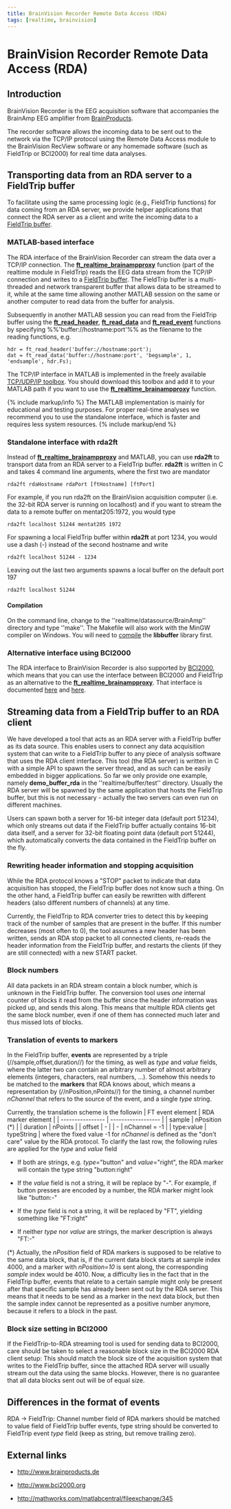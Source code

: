 ```yaml
---
title: BrainVision Recorder Remote Data Access (RDA)
tags: [realtime, brainvision]
---
```


# BrainVision Recorder Remote Data Access (RDA)

## Introduction

BrainVision Recorder is the EEG acquisition software that accompanies the BrainAmp EEG amplifier from [BrainProducts](http://www.brainproducts.com/). 

The recorder software allows the incoming data to be sent out to the network via the TCP/IP protocol using the Remote Data Access module to the BrainVision RecView software or any homemade software (such as FieldTrip or BCI2000) for real time data analyses.

## Transporting data from an RDA server to a FieldTrip buffer

To facilitate using the same processing logic (e.g., FieldTrip functions) for data coming from an RDA server, we provide helper applications that connect the RDA server as a client and write the incoming data to a [FieldTrip buffer](/development/realtime/buffer).

### MATLAB-based interface

The RDA interface of the BrainVision Recorder can stream the data over a TCP/IP connection. The **[ft_realtime_brainampproxy](/reference/ft_realtime_brainampproxy)** function (part of the realtime module in FieldTrip) reads the EEG data stream from the TCP/IP connection and writes to a [FieldTrip buffer](/development/realtime). The FieldTrip buffer is a multi-threaded and network transparent buffer that allows data to be streamed to it, while at the same time allowing another MATLAB session on the same or another computer to read data from the buffer for analysis.

Subsequently in another MATLAB session you can read from the FieldTrip buffer using the **[ft_read_header](/reference/ft_read_header)**, **[ft_read_data](/reference/ft_read_data)** and **[ft_read_event](/reference/ft_read_event)** functions by specifying %%'buffer://hostname:port'%% as the filename to the reading functions, e.g. 

    hdr = ft_read_header('buffer://hostname:port');
    dat = ft_read_data('buffer://hostname:port', 'begsample', 1, 'endsample', hdr.Fs);

The TCP/IP interface in MATLAB is implemented in the freely available [TCP/UDP/IP toolbox](http://mathworks.com/matlabcentral/fileexchange/345). You should download this toolbox and add it to your MATLAB path if you want to use the **[ft_realtime_brainampproxy](/reference/ft_realtime_brainampproxy)** function. 

{% include markup/info %}
The MATLAB implementation is mainly for educational and testing purposes. For proper real-time analyses we recommend you to use the standalone interface, which is faster and requires less  system resources. 
{% include markup/end %}

### Standalone interface with rda2ft

Instead of **[ft_realtime_brainampproxy](/reference/ft_realtime_brainampproxy)** and MATLAB, you can use **rda2ft** to transport data from an RDA server to a FieldTrip buffer. **rda2ft** is written in C and takes 4 command line arguments, where the first two are mandator

    rda2ft rdaHostname rdaPort [ftHostname] [ftPort]

For example, if you run rda2ft on the BrainVision acquisition computer (i.e. the 32-bit RDA server is running on localhost) and if you want to stream the data to a remote buffer on mentat205:1972, you would type

    rda2ft localhost 51244 mentat205 1972
    
For spawning a local FieldTrip buffer within **rda2ft** at port 1234, you would use a dash (-) instead of the second hostname and write

    rda2ft localhost 51244 - 1234
    
Leaving out the last two arguments spawns a local buffer on the default port 197

    rda2ft localhost 51244

#### Compilation

On the command line, change to the ''realtime/datasource/BrainAmp'' directory and type ''make''. The Makefile will also work with the MinGW compiler on
Windows. You will need to  [compile](/development/realtime/reference_implementation#compiling_the_code) the **libbuffer** library first.

### Alternative interface using BCI2000

The RDA interface to BrainVision Recorder is also supported by [BCI2000](http://www.bci2000.org), which means that you can use the interface between BCI2000 and FieldTrip as an alternative to the **[ft_realtime_brainampproxy](/reference/ft_realtime_brainampproxy)**. That interface is documented [here](/development/realtime/bci2000) and [here](http://www.bci2000.org/wiki/index.php/Contributions:FieldTripBuffer).

## Streaming data from a FieldTrip buffer to an RDA client

We have developed a tool that acts as an RDA server with a FieldTrip buffer as its data source. This enables users to connect any data acquisition system that can write to a FieldTrip buffer to any piece of analysis software that uses the RDA client interface. This tool (the RDA server) is written in C with a simple API to spawn the server thread, and as such can be easily embedded in bigger applications. So far we only provide one example, namely **demo_buffer_rda** in the ''realtime/buffer/test'' directory. Usually the RDA server will be spawned by the same application that hosts the FieldTrip buffer, but this is not necessary - actually the two servers can even run on different machines.

Users can spawn both a server for 16-bit integer data (default port 51234), which only streams out data if the FieldTrip buffer actually contains 16-bit data itself, and a server for 32-bit floating point data (default port 51244), which automatically converts the data contained in the FieldTrip buffer on the fly.

### Rewriting header information and stopping acquisition

While the RDA protocol knows a "STOP" packet to indicate that data acquisition has stopped, the FieldTrip buffer does not know such a thing. On the other hand, a FieldTrip buffer can easily be rewritten with different headers (also different numbers of channels) at any time.

Currently, the FieldTrip to RDA converter tries to detect this by keeping track of the number of samples that are present in the buffer. If this number decreases (most often to 0), the tool assumes a new header has been written, sends an RDA stop packet to all connected clients, re-reads the header information from the FieldTrip buffer, and restarts the clients (if they are still connected) with a new START packet.

### Block numbers

All data packets in an RDA stream contain a block number, which is unknown in the FieldTrip buffer. The conversion tool uses *one* internal counter of blocks it read from the buffer since the header information was picked up, and sends this along. This means that multiple RDA clients get the same block number, even if one of them has connected much later and thus missed lots of blocks.

### Translation of events to markers

In the FieldTrip buffer, **events** are represented by a triple (//sample,offset,duration//) for the timing, as well as *type* and *value* fields, where the latter two can contain an arbitrary number of almost arbitrary elements (integers, characters, real numbers, ...). Somehow this needs to be matched to the **markers** that RDA knows about, which means a representation by (//nPosition,nPoints//) for the timing, a channel number *nChannel* that refers to the source of the event, and a single *type* string.

Currently, the translation scheme is the followin
 | FT event element | RDA marker element | 
 | ---------------- | ------------------ | 
 | sample           | nPosition (*)      | 
 | duration         | nPoints            | 
 | offset           | -                  | 
 | -                | nChannel = -1      | 
 | type:value       | typeString         | 
where the fixed value -1 for *nChannel* is defined as the "don't care" value by the RDA protocol.
To clarify the last row, the following rules are applied for the *type* and *value* field

*  If both are strings, e.g. *type*="button" and *value*="right", the RDA marker will contain the type string "button:right"

*  If the *value* field is not a string, it will be replace by "-". For example, if button presses are encoded by a number, the RDA marker might look like "button:-"

*  If the *type* field is not a string, it will be replaced by "FT", yielding something like "FT:right"

*  If neither *type* nor *value* are strings, the marker description is always "FT:-"

(*) Actually, the *nPosition* field of RDA markers is supposed to be relative 
to the same data block, that is, if the current data block starts at sample 
index 4000, and a marker with *nPosition=10* is sent along, the corresponding 
*sample* index would be 4010. Now, a difficulty lies in the fact that in the 
FieldTrip buffer, events that relate to a certain sample might only be present 
after that specific sample has already been sent out by the RDA server. This means 
that it needs to be send as a marker in the next data block, but then the sample 
index cannot be represented as a positive number anymore, because it refers to a block
in the past.

### Block size setting in BCI2000

If the FieldTrip-to-RDA streaming tool is used for sending data to BCI2000, care should be taken to 
select a reasonable block size in the BCI2000 RDA client setup: This should match the block size of
the acquisition system that writes to the FieldTrip buffer, since the attached RDA server will
usually stream out the data using the same blocks. However, there is no guarantee that all
data blocks sent out will be of equal size.

## Differences in the format of events

RDA -> FieldTrip: Channel number field of RDA markers should be matched to value field of FieldTrip buffer events, type string should be converted to FieldTrip event *type* field (keep as string, but remove trailing zero).

## External links

*  http://www.brainproducts.de

*  http://www.bci2000.org

*  http://mathworks.com/matlabcentral/fileexchange/345
